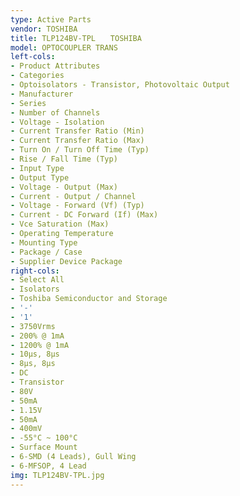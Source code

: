 ```yaml
---
type: Active Parts
vendor: TOSHIBA
title: TLP124BV-TPL　　TOSHIBA
model: OPTOCOUPLER TRANS
left-cols:
- Product Attributes
- Categories
- Optoisolators - Transistor, Photovoltaic Output
- Manufacturer
- Series
- Number of Channels
- Voltage - Isolation
- Current Transfer Ratio (Min)
- Current Transfer Ratio (Max)
- Turn On / Turn Off Time (Typ)
- Rise / Fall Time (Typ)
- Input Type
- Output Type
- Voltage - Output (Max)
- Current - Output / Channel
- Voltage - Forward (Vf) (Typ)
- Current - DC Forward (If) (Max)
- Vce Saturation (Max)
- Operating Temperature
- Mounting Type
- Package / Case
- Supplier Device Package
right-cols:
- Select All
- Isolators
- Toshiba Semiconductor and Storage
- '-'
- '1'
- 3750Vrms
- 200% @ 1mA
- 1200% @ 1mA
- 10µs, 8µs
- 8µs, 8µs
- DC
- Transistor
- 80V
- 50mA
- 1.15V
- 50mA
- 400mV
- -55°C ~ 100°C
- Surface Mount
- 6-SMD (4 Leads), Gull Wing
- 6-MFSOP, 4 Lead
img: TLP124BV-TPL.jpg
---
```

